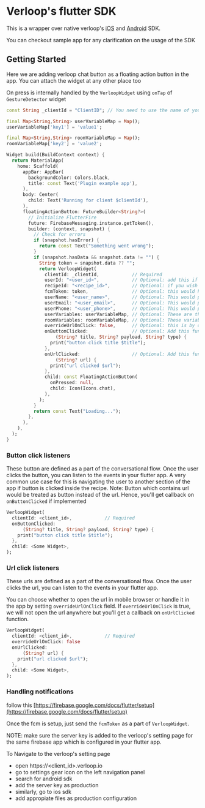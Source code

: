 # Verloop's flutter SDK

This is a wrapper over native verloop's [iOS](https://github.com/verloop/ios-sdk) and [Android](https://github.com/verloop/android-sdk) SDK.

You can checkout sample app for any clarification on the usage of the SDK

## Getting Started

Here we are adding verloop chat button as a floating action button in the app. You can attach the widget at any other place too

On press is internally handled by the `VerloopWidget` using `onTap` of `GestureDetector` widget



```dart
const String _clientId = "ClientID"; // You need to use the name of your organisation here

final Map<String,String> userVariableMap = Map();
userVariableMap['key1'] = 'value1';

final Map<String,String> roomVariableMap = Map();
roomVariableMap['key2'] = 'value2';

Widget build(BuildContext context) {
  return MaterialApp(
    home: Scaffold(
      appBar: AppBar(
        backgroundColor: Colors.black,
        title: const Text('Plugin example app'),
      ),
      body: Center(
        child: Text('Running for client $clientId'),
      ),
      floatingActionButton: FutureBuilder<String?>(
        // Initialize FlutterFire
        future: FirebaseMessaging.instance.getToken(),
        builder: (context, snapshot) {
          // Check for errors
          if (snapshot.hasError) {
            return const Text("Something went wrong");
          }
          if (snapshot.hasData && snapshot.data != "") {
            String token = snapshot.data ?? "";
            return VerloopWidget(
              clientId: _clientId,            // Required
              userId: "<user_id>",            // Optional: add this if you want to associate all the chats of this user across the platforms 
              recipeId: "<recipe_id>",        // Optional: if you wish to use any other recipe apart from the default one, use this
              fcmToken: token,                // Optional: this would help us to send the notification on the device. You still need to handle the fcm notifications.
              userName: "<user_name>",        // Optional: This would populate the system variable for user name which would help you identify the user. else the name of the user would be autogenerated like "guest-123"
              userEmail: "<user_email>",      // Optional: This would populate the system variable for emails
              userPhone: "<user_phone>",      // Optional: This would populate the system variable for Phone number
              userVariables: userVariableMap, // Optional: These are the global variables of the user which is associated with the given userId. These variables would be used by the recipe. These values would spill over to the another room once the current conversation is over.
              roomVariables: roomVariableMap, // Optional: These variables would be used by the recipe and will not spill over another room created by the user once the conversation is over
              overrideUrlOnClick: false,      // Optional: this is by default false, if you don't want the url to open in the browser, and want to handle internally in the app, make it as false
              onButtonClicked:                // Optional: Add this function callback as a button click listener
                  (String? title, String? payload, String? type) {
                print("button click title $title");
              },
              onUrlClicked:                   // Optional: Add this function callback as a url click listener
                  (String? url) {
                print("url clicked $url");
              },
              child: const FloatingActionButton(
                onPressed: null,
                child: Icon(Icons.chat),
              ),
            );
          }
          return const Text("Loading...");
        },
      ),
    ),
  );
}
```

### Button click listeners
These button are defined as a part of the conversational flow. Once the user clicks the button, you can listen to the events in your flutter app.
A very common use case for this is navigating the user to another section of the app if button is clicked inside the recipe.
Note: Button which contains url would be treated as button instead of the url. Hence, you'll get callback on `onButtonClicked` if implemented

```dart
VerloopWidget(
  clientId: <client_id>,            // Required
  onButtonClicked:
      (String? title, String? payload, String? type) {
    print("button click title $title");
  },
  child: <Some Widget>,
);
```

### Url click listeners
These urls are defined as a part of the conversational flow. Once the user clicks the url, you can listen to the events in your flutter app.

You can choose whether to open the url in mobile browser or handle it in the app by setting `overrideUrlOnClick` field. If `overrideUrlOnClick` is true, we will not open the url anywhere but you'll get a callback on `onUrlClicked` function.

```dart
VerloopWidget(
  clientId: <client_id>,            // Required
  overrideUrlOnClick: false
  onUrlClicked:
      (String? url) {
    print("url clicked $url");
  },
  child: <Some Widget>,
);
```

### Handling notifications

follow this [https://firebase.google.com/docs/flutter/setup](https://firebase.google.com/docs/flutter/setup)

Once the fcm is setup, just send the `fcmToken` as a part of `VerloopWidget`.

NOTE: make sure the server key is added to the verloop's setting page for the same firebase app which is configured in your flutter app.

To Navigate to the verloop's setting page
- open https://<client_id>.verloop.io
- go to settings gear icon on the left navigation panel
- search for android sdk
- add the server key as production
- similarly, go to ios sdk
- add appropiate files as production configuration